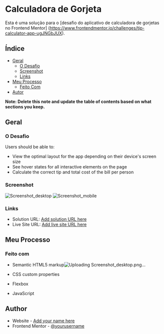 # Calculadora de Gorjeta

Esta é uma solução para o [desafio do aplicativo de calculadora de gorjetas no Frontend Mentor] (https://www.frontendmentor.io/challenges/tip-calculator-app-ugJNGbJUX).

## Índice

- [Geral](#geral)
  - [O Desafio](#o-desafio)
  - [Screenshot](#screenshot)
  - [Links](#links)
- [Meu Processo](#meu-processo)
  - [Feito Com](#feito-com)
- [Autor](#autor)

**Note: Delete this note and update the table of contents based on what sections you keep.**

## Geral

### O Desafio

Users should be able to:

- View the optimal layout for the app depending on their device's screen size
- See hover states for all interactive elements on the page
- Calculate the correct tip and total cost of the bill per person

### Screenshot


![Screenshot_desktop](https://user-images.githubusercontent.com/42224962/170735046-120621ab-84c1-4a4b-b2b4-890704acee17.png)
![Screenshot_mobile](https://user-images.githubusercontent.com/42224962/170735055-6425af83-573e-444b-a67b-c8bbdd76af32.png)

### Links

- Solution URL: [Add solution URL here](https://github.com/helioLJ/calculadora-de-gorjeta)
- Live Site URL: [Add live site URL here](https://your-live-site-url.com)

## Meu Processo

### Feito com

- Semantic HTML5 markup![Uploading Screenshot_desktop.png…]()

- CSS custom properties
- Flexbox
- JavaScript


## Author

- Website - [Add your name here](https://github.com/helioLJ)
- Frontend Mentor - [@yourusername](https://www.frontendmentor.io/profile/helioLJ)
